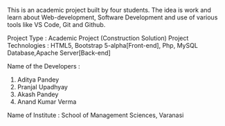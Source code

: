 This is an academic project built by four students. The idea is work and learn about Web-development, Software Development and use of various tools like VS Code, Git and Github.

Project Type : Academic Project (Construction Solution)
Project Technologies : HTML5, Bootstrap 5-alpha[Front-end], Php, MySQL Database,Apache Server[Back-end]

Name of the Developers :
1. Aditya Pandey
2. Pranjal Upadhyay 
3. Akash Pandey
4. Anand Kumar Verma

Name of Institute : School of Management Sciences, Varanasi
